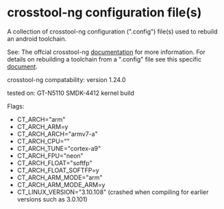 # crosstool-ng configuration file(s)
A collection of crosstool-ng configuration (".config") file(s) used to rebuild an android toolchain. 

See: The offcial crosstool-ng [documentation](https://crosstool-ng.github.io/docs/) for more information. For details on rebuilding a toolchain from a ".config" file see this specific [document](https://crosstool-ng.github.io/docs/configuration/). 

crosstool-ng compatability: version 1.24.0

tested on: GT-N5110 SMDK-4412 kernel build

Flags: 
* CT_ARCH="arm"
* CT_ARCH_ARM=y
* CT_ARCH_ARCH="armv7-a" 
* CT_ARCH_CPU="" 
* CT_ARCH_TUNE="cortex-a9" 
* CT_ARCH_FPU="neon" 
* CT_ARCH_FLOAT="softfp" 
* CT_ARCH_FLOAT_SOFTFP=y 
* CT_ARCH_ARM_MODE="arm" 
* CT_ARCH_ARM_MODE_ARM=y
* CT_LINUX_VERSION="3.10.108" (crashed when compiling for earlier versions such as 3.0.101)
